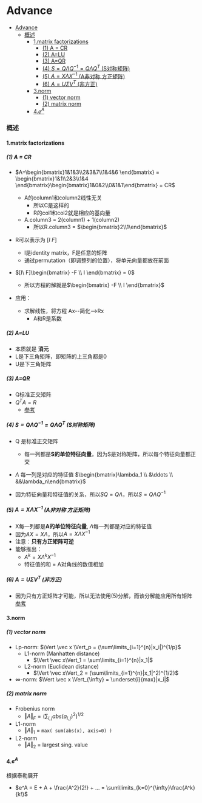 # Advance


<!-- @import "[TOC]" {cmd="toc" depthFrom=1 depthTo=6 orderedList=false} -->

<!-- code_chunk_output -->

- [Advance](#advance)
    - [概述](#概述)
      - [1.matrix factorizations](#1matrix-factorizations)
        - [(1) A = CR](#1-a--cr)
        - [(2) A=LU](#2-alu)
        - [(3) A=QR](#3-aqr)
        - [(4) $S=Q\Lambda Q^{-1} = Q\Lambda Q^T$ (S对称矩阵)](#4-sqlambda-q-1--qlambda-qt-s对称矩阵)
        - [(5) $A=X\Lambda X^{-1}$ (A非对称 方正矩阵)](#5-axlambda-x-1-a非对称-方正矩阵)
        - [(6) $A=U\Sigma V^T$ (非方正)](#6-ausigma-vt-非方正)
      - [3.norm](#3norm)
        - [(1) vector norm](#1-vector-norm)
        - [(2) matrix norm](#2-matrix-norm)
      - [4.$e^A$](#4ea)

<!-- /code_chunk_output -->

### 概述

#### 1.matrix factorizations

##### (1) A = CR
* $A=\begin{bmatrix}1&1&3\\2&3&7\\1&4&6 \end{bmatrix} = \begin{bmatrix}1&1\\2&3\\1&4 \end{bmatrix}\begin{bmatrix}1&0&2\\0&1&1\end{bmatrix} = CR$
  * A的column1和column2线性无关
      * 所以C是这样的
      * R的col1和col2就是相应的基向量
  * A.column3 = 2(column1) + 1(column2)
      * 所以R.column3 = $\begin{bmatrix}2\\1\end{bmatrix}$
* R可以表示为 $[I\ F]$
  * I是identity matrix，F是任意的矩阵
  * 通过permutation（即调整列的位置），将单元向量都放在前面
* $[I\ F]\begin{bmatrix} -F \\ I \end{bmatrix} = 0$
  * 所以方程的解就是$\begin{bmatrix} -F \\ I \end{bmatrix}$

* 应用：
    * 求解线性，将方程 Ax--简化-->Rx
        * A和R是系数

##### (2) A=LU
* 本质就是 **消元**
* L是下三角矩阵，即矩阵的上三角都是0
* U是下三角矩阵

##### (3) A=QR
* Q标准正交矩阵
* $Q^TA=R$
  * [参考](overview.md#3-orthogonal-matrix)

##### (4) $S=Q\Lambda Q^{-1} = Q\Lambda Q^T$ (S对称矩阵)
* Q 是标准正交矩阵
  * 每一列都是**S的单位特征向量**，因为S是对称矩阵，所以每个特征向量都正交
* $\Lambda$ 每一列是对应的特征值 $\begin{bmatrix}\lambda_1 \\ &\ddots \\ &&\lambda_n\end{bmatrix}$

* 因为特征向量和特征值的关系，所以$SQ=Q\Lambda$，所以$S=Q\Lambda Q^{-1}$

##### (5) $A=X\Lambda X^{-1}$ (A非对称 方正矩阵)
* X每一列都是**A的单位特征向量**, $\Lambda$每一列都是对应的特征值
* 因为$AX=X\Lambda$，所以$A=X\Lambda X^{-1}$
* 注意：**只有方正矩阵可逆**
* 能够推出：
  * $A^k=X\Lambda^k X^{-1}$
  * 特征值的和 = A对角线的数值相加

##### (6) $A=U\Sigma V^T$ (非方正)
* 因为只有方正矩阵才可能，所以无法使用(5)分解，而该分解能应用所有矩阵
[参考](./overview.md#6singular-vectors-and-singular-values)

#### 3.norm

##### (1) vector norm
* Lp-norm: $\Vert \vec x \Vert_p = (\sum\limits_{i=1}^{n}|x_i|)^{1/p}$
    * L1-norm (Manhatten distance)
      * $\Vert \vec x\Vert_1 = \sum\limits_{i=1}^{n}|x_1|$
    * L2-norm (Euclidean distance)
      * $\Vert \vec x\Vert_2 = (\sum\limits_{i=1}^{n}|x_1|^2)^{1/2}$
* $\infty$-norm: $\Vert \vec x \Vert_{\infty} = \underset{i}{max}|x_i|$

##### (2) matrix norm

* Frobenius norm
  * $\Vert A\Vert_F = (\sum_{i,j}abs(a_{i,j})^2)^{1/2}$
* L1-norm
  * $\Vert A\Vert_1$ = `max( sum(abs(x), axis=0) )`
* L2-norm
  * $\Vert A\Vert_2$ = largest sing. value

#### 4.$e^A$

根据泰勒展开
* $e^A = E + A + \frac{A^2}{2!} + ... = \sum\limits_{k=0}^{\infty}\frac{A^k}{k!}$